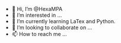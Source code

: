 - 👋 Hi, I’m @HexaMPA
- 👀 I’m interested in ...
- 🌱 I’m currently learning LaTex and Python.
- 💞️ I’m looking to collaborate on ...
- 📫 How to reach me ...

<!---
HexaMPA/HexaMPA is a ✨ special ✨ repository because its `README.md` (this file) appears on your GitHub profile.
You can click the Preview link to take a look at your changes.
--->
